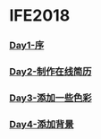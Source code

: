 # IFE2018

### [Day1-序](http://http://blog.venus10.com/2018/04/25/First-Day-at-IFE/)
### [Day2-制作在线简历](http://blog.venus10.com/IFE2018/Day2/resume)
### [Day3-添加一些色彩](http://blog.venus10.com/IFE2018/Day3/resume)
### [Day4-添加背景](http://blog.venus10.com/IFE2018/Day4/resume)